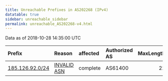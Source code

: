 ```yaml
---
title: Unreachable Prefixes in AS202268 (IPv4)
datatable: true
sidebar: unreachable_sidebar
permalink: unreachable_AS202268-v4.html
---
```


Data as of 2018-10-28 14:35:00 UTC


<div class="datatable-begin"></div>

| Prefix                                                   | Reason                                                                                                  | affected   | Authorized AS   |   MaxLength | Anchor                                         |   unreachable /24s |
|:---------------------------------------------------------|:--------------------------------------------------------------------------------------------------------|:-----------|:----------------|------------:|:-----------------------------------------------|-------------------:|
| [185.126.92.0/24](https://stat.ripe.net/185.126.92.0/24) | [INVALID ASN](https://rpki-validator.ripe.net/announcement-preview?asn=AS202268&prefix=185.126.92.0/24) | complete   | AS61400         |          22 | [RIPE](unreachable_RIPE_NCC_RPKI_Root-v4.html) |                  1 |

<div class="datatable-end"></div>